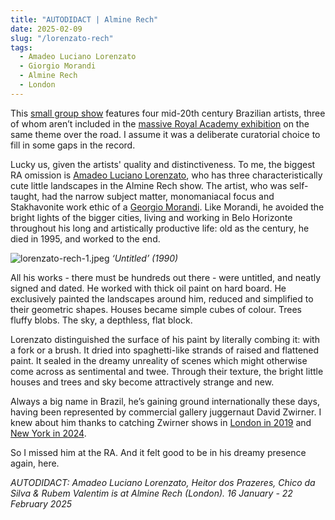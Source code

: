 ```yaml
---
title: "AUTODIDACT | Almine Rech"
date: 2025-02-09
slug: "/lorenzato-rech"
tags:
  - Amadeo Luciano Lorenzato
  - Giorgio Morandi
  - Almine Rech
  - London
---
```


This [small group show](https://www.alminerech.com/exhibitions/10536-autodidact) features four mid-20th century Brazilian artists, three of whom aren’t included in the [massive Royal Academy exhibition](https://www.royalacademy.org.uk/exhibition/brasil-brasil) on the same theme over the road. I assume it was a deliberate curatorial choice to fill in some gaps in the record.

Lucky us, given the artists' quality and distinctiveness. To me, the biggest RA omission is [Amadeo Luciano Lorenzato](https://artangled.com/tags/amadeo-luciano-lorenzato/), who has three characteristically cute little landscapes in the Almine Rech show. The artist, who was self-taught, had the narrow subject matter, monomaniacal focus and Stakhavonite work ethic of a [Georgio Morandi](https://artangled.com/tags/giorgio-morandi/). Like Morandi, he avoided the bright lights of the bigger cities, living and working in Belo Horizonte throughout his long and artistically productive life: old as the century, he died in 1995, and worked to the end.

![lorenzato-rech-1.jpeg](/lorenzato-rech-1.jpeg)
_‘Untitled’ (1990)_

All his works - there must be hundreds out there - were untitled, and neatly signed and dated. He worked with thick oil paint on hard board. He exclusively painted the landscapes around him, reduced and simplified to their geometric shapes. Houses became simple cubes of colour. Trees fluffy blobs. The sky, a depthless, flat block.

Lorenzato distinguished the surface of his paint by literally combing it: with a fork or a brush. It dried into spaghetti-like strands of raised and flattened paint. It sealed in the dreamy unreality of scenes which might otherwise come across as sentimental and twee. Through their texture, the bright little houses and trees and sky become attractively strange and new.

Always a big name in Brazil, he’s gaining ground internationally these days, having been represented by commercial gallery juggernaut David Zwirner. I knew about him thanks to catching Zwirner shows in [London in 2019](https://www.davidzwirner.com/exhibitions/2019/amadeo-luciano-lorenzato) and [New York in 2024](<https://ocula.com/art-galleries/david-zwirner/exhibitions/amadeo-luciano-lorenzato-(1)/>).

So I missed him at the RA. And it felt good to be in his dreamy presence again, here.

_AUTODIDACT: Amadeo Luciano Lorenzato, Heitor dos Prazeres, Chico da Silva & Rubem Valentim is at Almine Rech (London). 16 January - 22 February 2025_

